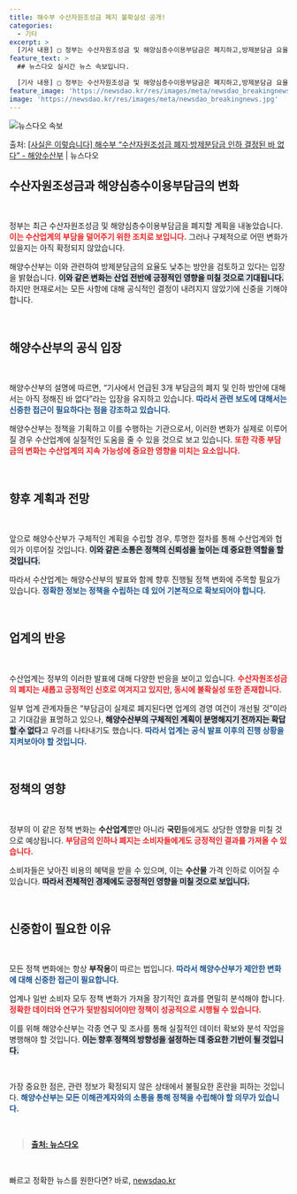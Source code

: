 ```yaml
---
title: 해수부 수산자원조성금 폐지 불확실성 공개!
categories:
  - 기타
excerpt: >
  [기사 내용] □ 정부는 수산자원조성금 및 해양심층수이용부담금은 폐지하고,방제분담금 요율을 낮출 계획임 [해…
feature_text: >
  ## 뉴스다오 실시간 뉴스 속보입니다.

  [기사 내용] □ 정부는 수산자원조성금 및 해양심층수이용부담금은 폐지하고,방제분담금 요율을 낮출 계획임 [해…
feature_image: 'https://newsdao.kr/res/images/meta/newsdao_breakingnews.jpg'
image: 'https://newsdao.kr/res/images/meta/newsdao_breakingnews.jpg'
---
```


![뉴스다오 속보](https://newsdao.kr/res/images/meta/newsdao_breakingnews.jpg)

<p>출처: <a href="https://newsdao.kr/3291" rel="dofollow">[사실은 이렇습니다] 해수부 “수산자원조성금 폐지·방제분담금 인하 결정된 바 없다” - 해양수산부</a> | 뉴스다오</p>

<h2 data-ke-size="size26">수산자원조성금과 해양심층수이용부담금의 변화</h2>

<p data-ke-size="size16">&nbsp;</p>

정부는 최근 수산자원조성금 및 해양심층수이용부담금을 폐지할 계획을 내놓았습니다. <b><span style="color: #ee2323;">이는 수산업계의 부담을 덜어주기 위한 조치로 보입니다.</span></b> 그러나 구체적으로 어떤 변화가 있을지는 아직 확정되지 않았습니다. 

해양수산부는 이와 관련하여 방제분담금의 요율도 낮추는 방안을 검토하고 있다는 입장을 밝혔습니다. <b><span style="background-color: #21538527;">이와 같은 변화는 산업 전반에 긍정적인 영향을 미칠 것으로 기대됩니다.</span></b> 하지만 현재로서는 모든 사항에 대해 공식적인 결정이 내려지지 않았기에 신중을 기해야 합니다. 

<p data-ke-size="size16">&nbsp;</p>

<h2 data-ke-size="size26">해양수산부의 공식 입장</h2>

<p data-ke-size="size16">&nbsp;</p>

해양수산부의 설명에 따르면, “기사에서 언급된 3개 부담금의 폐지 및 인하 방안에 대해서는 아직 정해진 바 없다”라는 입장을 유지하고 있습니다. <b><span style="color: #1a5490;">따라서 관련 보도에 대해서는 신중한 접근이 필요하다는 점을 강조하고 있습니다.</span></b> 

해양수산부는 정책을 기획하고 이를 수행하는 기관으로서, 이러한 변화가 실제로 이루어질 경우 수산업계에 실질적인 도움을 줄 수 있을 것으로 보고 있습니다. <b><span style="color: #ee2323;">또한 각종 부담금의 변화는 수산업계의 지속 가능성에 중요한 영향을 미치는 요소입니다.</span></b> 

<p data-ke-size="size16">&nbsp;</p>

<h2 data-ke-size="size26">향후 계획과 전망</h2>

<p data-ke-size="size16">&nbsp;</p>

앞으로 해양수산부가 구체적인 계획을 수립할 경우, 투명한 절차를 통해 수산업계와 협의가 이루어질 것입니다. <b><span style="background-color: #21538527;">이와 같은 소통은 정책의 신뢰성을 높이는 데 중요한 역할을 할 것입니다.</span></b> 

따라서 수산업계는 해양수산부의 발표와 함께 향후 진행될 정책 변화에 주목할 필요가 있습니다. <b><span style="color: #1a5490;">정확한 정보는 정책을 수립하는 데 있어 기본적으로 확보되어야 합니다.</span></b> 

<p data-ke-size="size16">&nbsp;</p>

<h2 data-ke-size="size26">업계의 반응</h2>

<p data-ke-size="size16">&nbsp;</p>

수산업계는 정부의 이러한 발표에 대해 다양한 반응을 보이고 있습니다. <b><span style="color: #ee2323;">수산자원조성금의 폐지는 새롭고 긍정적인 신호로 여겨지고 있지만, 동시에 불확실성 또한 존재합니다.</span></b> 

일부 업계 관계자들은 “부담금이 실제로 폐지된다면 업계의 경영 여건이 개선될 것”이라고 기대감을 표명하고 있으나, <b><span style="background-color: #21538527;">해양수산부의 구체적인 계획이 분명해지기 전까지는 확답할 수 없다</span></b>고 우려를 나타내기도 했습니다. <b><span style="color: #1a5490;">따라서 업계는 공식 발표 이후의 진행 상황을 지켜보아야 할 것입니다.</span></b> 

<p data-ke-size="size16">&nbsp;</p>

<h2 data-ke-size="size26">정책의 영향</h2>

<p data-ke-size="size16">&nbsp;</p>

정부의 이 같은 정책 변화는 <b>수산업계</b>뿐만 아니라 <b>국민</b>들에게도 상당한 영향을 미칠 것으로 예상됩니다. <b><span style="color: #ee2323;">부담금의 인하나 폐지는 소비자들에게도 긍정적인 결과를 가져올 수 있습니다.</span></b> 

소비자들은 낮아진 비용의 혜택을 받을 수 있으며, 이는 <b>수산물</b> 가격 인하로 이어질 수 있습니다. <b><span style="background-color: #21538527;">따라서 전체적인 경제에도 긍정적인 영향을 미칠 것으로 보입니다.</span></b> 

<p data-ke-size="size16">&nbsp;</p>

<h2 data-ke-size="size26">신중함이 필요한 이유</h2>

<p data-ke-size="size16">&nbsp;</p>

모든 정책 변화에는 항상 <b>부작용</b>이 따르는 법입니다. <b><span style="color: #1a5490;">따라서 해양수산부가 제안한 변화에 대해 신중한 접근이 필요합니다.</span></b> 

업계나 일반 소비자 모두 정책 변화가 가져올 장기적인 효과를 면밀히 분석해야 합니다. <b><span style="color: #ee2323;">정확한 데이터와 연구가 뒷받침되어야만 정책이 성공적으로 시행될 수 있습니다.</span></b> 

이를 위해 해양수산부는 각종 연구 및 조사를 통해 실질적인 데이터 확보와 분석 작업을 병행해야 할 것입니다. <b><span style="background-color: #21538527;">이는 향후 정책의 방향성을 설정하는 데 중요한 기반이 될 것입니다.</span></b> 

<p data-ke-size="size16">&nbsp;</p>

가장 중요한 점은, 관련 정보가 확정되지 않은 상태에서 불필요한 혼란을 피하는 것입니다. <b><span style="color: #1a5490;">해양수산부는 모든 이해관계자와의 소통을 통해 정책을 수립해야 할 의무가 있습니다.</span></b> 

<p data-ke-size="size16">&nbsp;</p>

<blockquote>
<p><strong><a href="https://newsdao.kr/3291" target="_blank">출처: 뉴스다오</a></strong></p>
</blockquote>

<p data-ke-size="size16">&nbsp;</p> 

빠르고 정확한 뉴스를 원한다면? 바로, <a href="https://newsdao.kr" rel="dofollow">newsdao.kr</a>



